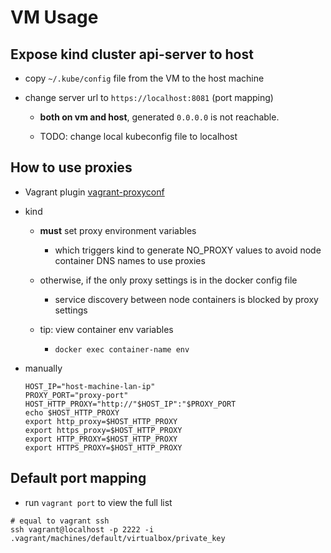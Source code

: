 # VM Usage

## Expose kind cluster api-server to host

- copy `~/.kube/config` file from the VM to the host machine

- change server url to `https://localhost:8081` (port mapping)

  - **both on vm and host**, generated `0.0.0.0` is not reachable.
  
  - TODO: change local kubeconfig file to localhost

## How to use proxies

- Vagrant plugin [vagrant-proxyconf](https://github.com/tmatilai/vagrant-proxyconf)

- kind
  - **must** set proxy environment variables

    - which triggers kind to generate NO_PROXY values to avoid node container DNS names to use proxies

  - otherwise, if the only proxy settings is in the docker config file
  
    - service discovery between node containers is blocked by proxy settings

  - tip: view container env variables

    - `docker exec container-name env`

- manually

    ```
    HOST_IP="host-machine-lan-ip"
    PROXY_PORT="proxy-port"
    HOST_HTTP_PROXY="http://"$HOST_IP":"$PROXY_PORT
    echo $HOST_HTTP_PROXY
    export http_proxy=$HOST_HTTP_PROXY
    export https_proxy=$HOST_HTTP_PROXY
    export HTTP_PROXY=$HOST_HTTP_PROXY
    export HTTPS_PROXY=$HOST_HTTP_PROXY
    ```

## Default port mapping

- run `vagrant port` to view the full list

```
# equal to vagrant ssh
ssh vagrant@localhost -p 2222 -i .vagrant/machines/default/virtualbox/private_key
```